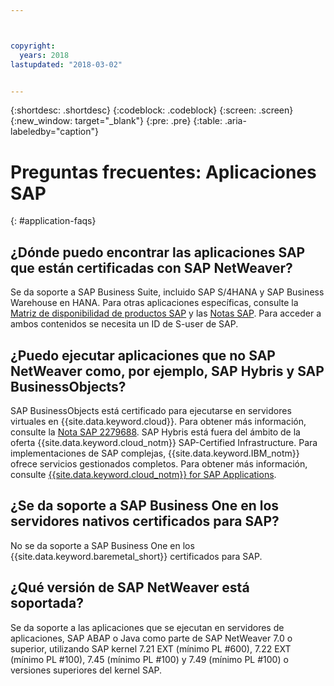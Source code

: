 ```yaml
---



copyright:
  years: 2018
lastupdated: "2018-03-02"


---
```


{:shortdesc: .shortdesc}
{:codeblock: .codeblock}
{:screen: .screen}
{:new_window: target="_blank"}
{:pre: .pre}
{:table: .aria-labeledby="caption"}

# Preguntas frecuentes: Aplicaciones SAP 
{: #application-faqs}

## ¿Dónde puedo encontrar las aplicaciones SAP que están certificadas con SAP NetWeaver?

Se da soporte a SAP Business Suite, incluido SAP S/4HANA y SAP Business Warehouse en HANA. Para otras aplicaciones específicas, consulte la [Matriz de disponibilidad de productos SAP](https://support.sap.com/en/release-upgrade-maintenance.html) y las [Notas SAP](https://support.sap.com/en/index.html). Para acceder a ambos contenidos se necesita un ID de S-user de SAP. 

## ¿Puedo ejecutar aplicaciones que no SAP NetWeaver como, por ejemplo, SAP Hybris y SAP BusinessObjects?

SAP BusinessObjects está certificado para ejecutarse en servidores virtuales en {{site.data.keyword.cloud}}. Para obtener más información, consulte la [Nota SAP 2279688](https://launchpad.support.sap.com/#/notes/2279688). SAP Hybris está fuera del ámbito de la oferta {{site.data.keyword.cloud_notm}} SAP-Certified Infrastructure. Para implementaciones de SAP complejas, {{site.data.keyword.IBM_notm}} ofrece servicios gestionados completos. Para obtener más información, consulte [{{site.data.keyword.cloud_notm}} for SAP Applications](https://www.ibm.com/cloud/sap/managed).

## ¿Se da soporte a SAP Business One en los servidores nativos certificados para SAP?

No se da soporte a SAP Business One en los {{site.data.keyword.baremetal_short}} certificados para SAP. 

## ¿Qué versión de SAP NetWeaver está soportada?

Se da soporte a las aplicaciones que se ejecutan en servidores de aplicaciones, SAP ABAP o Java como parte de SAP NetWeaver 7.0 o superior, utilizando SAP kernel 7.21 EXT (mínimo PL #600), 7.22 EXT (mínimo PL #100), 7.45 (mínimo PL #100) y 7.49 (mínimo PL #100) o versiones superiores del kernel SAP. 
